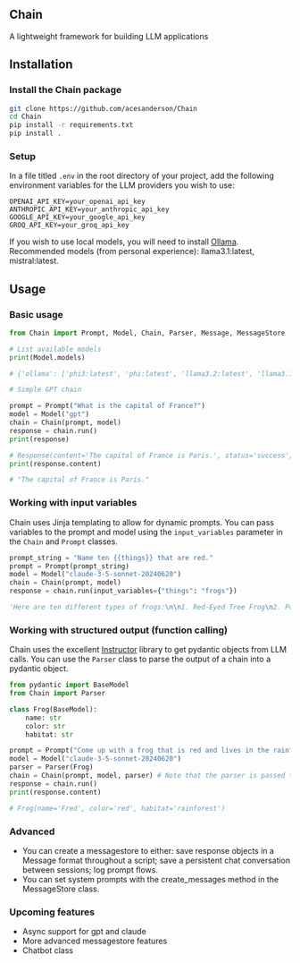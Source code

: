 ## Chain

A lightweight framework for building LLM applications

## Installation

### Install the Chain package
```bash
git clone https://github.com/acesanderson/Chain
cd Chain
pip install -r requirements.txt
pip install .
```
### Setup

In a file titled `.env` in the root directory of your project, add the following environment variables for the LLM providers you wish to use:

```
OPENAI_API_KEY=your_openai_api_key
ANTHROPIC_API_KEY=your_anthropic_api_key
GOOGLE_API_KEY=your_google_api_key
GROQ_API_KEY=your_groq_api_key
```

If you wish to use local models, you will need to install [Ollama](https://github.com/ollama/ollama). Recommended models (from personal experience): llama3.1:latest, mistral:latest.

## Usage

### Basic usage
```python
from Chain import Prompt, Model, Chain, Parser, Message, MessageStore

# List available models
print(Model.models)

# {'ollama': ['phi3:latest', 'phi:latest', 'llama3.2:latest', 'llama3.1:latest', 'llama3.1:70b-instruct-q2_K', 'dolphin-mixtral:latest', 'dolphin-mixtral:8x7b', 'mistral:latest'], 'openai': ['gpt-4o', 'gpt-4-turbo', 'gpt-3.5-turbo-0125', 'gpt-4o-mini', 'o1-preview', 'o1-mini'], 'anthropic': ['claude-3-opus-20240229', 'claude-3-sonnet-20240229', 'claude-3-haiku-20240307', 'claude-3-5-sonnet-20240620'], 'google': ['gemini-1.5-pro-latest', 'gemini-1.5-flash-latest', 'gemini-1.0-pro-latest'], 'groq': ['llama3-8b-8192', 'llama3-70b-8192', 'mixtral-8x7b-32768', 'gemma-7b-it'], 'testing': ['polonius']}

# Simple GPT chain

prompt = Prompt("What is the capital of France?")
model = Model("gpt")
chain = Chain(prompt, model)
response = chain.run()
print(response)

# Response(content='The capital of France is Paris.', status='success', prompt='What is the capitol of France?', model='gpt-4o', duration=0.9836819171905518, messages=[], variables=<built-in function input>)
print(response.content)

# "The capital of France is Paris."
```

### Working with input variables

Chain uses Jinja templating to allow for dynamic prompts. You can pass variables to the prompt and model using the `input_variables` parameter in the `Chain` and `Prompt` classes.

```python
prompt_string = "Name ten {{things}} that are red."
prompt = Prompt(prompt_string)
model = Model("claude-3-5-sonnet-20240620")
chain = Chain(prompt, model)
response = chain.run(input_variables={"things": "frogs"})

'Here are ten different types of frogs:\n\n1. Red-Eyed Tree Frog\n2. Poison Dart Frog\n3. American Bullfrog\n4. African Clawed Frog\n5. Green Tree Frog\n6. Glass Frog\n7. Tomato Frog\n8. Pacman Frog (Horned Frog)\n9. Northern Leopard Frog\n10. Goliath Frog\n\nThese frogs represent a diverse range of species from various habitats around the world, each with unique characteristics and adaptations.'
```

### Working with structured output (function calling)

Chain uses the excellent [Instructor](https://github.com/instructor-ai/instructor) library to get pydantic objects from LLM calls. You can use the `Parser` class to parse the output of a chain into a pydantic object.

```python
from pydantic import BaseModel
from Chain import Parser

class Frog(BaseModel):
    name: str
    color: str
    habitat: str

prompt = Prompt("Come up with a frog that is red and lives in the rainforest")
model = Model("claude-3-5-sonnet-20240620")
parser = Parser(Frog)
chain = Chain(prompt, model, parser) # Note that the parser is passed to the Chain class in initialization
response = chain.run()
print(response.content)

# Frog(name='Fred', color='red', habitat='rainforest')
```

### Advanced
- You can create a messagestore to either: save response objects in a Message format throughout a script; save a persistent chat conversation between sessions; log prompt flows.
- You can set system prompts with the create_messages method in the MessageStore class.

### Upcoming features
- Async support for gpt and claude
- More advanced messagestore features
- Chatbot class

